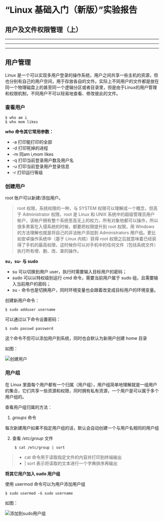 # “Linux 基础入门（新版）”实验报告
##  用户及文件权限管理（上）
***
***
***
##  用户管理
Linux 是一个可以实现多用户登录的操作系统，用户之间共享一些主机的资源，但也分别有自己的用户空间，用于存放各自的文件。实际上不同用户的文件都是放在同一个物理磁盘上的甚至同一个逻辑分区或者目录里，但是由于Linux的用户管理和权限机制，不同用户不可以轻易地查看、修改彼此的文件。

### 查看用户
    $ who am i
    $ who mom likes
***who* 命令其它常用参数：**
+ -a 打印能打印的全部
+ -d 打印死掉的进程
+ -m 同am i,mom likes
+ -q 打印当前登录用户数及用户名
+ -u 打印当前登录用户登录信息
+ -r 打印运行等级

### 创建用户
root 账户可以新建/添加用户。
>root 权限，系统权限的一种，与 SYSTEM 权限可以理解成一个概念，但高于 Administrator 权限，root 是 Linux 和 UNIX 系统中的超级管理员用户帐户，该帐户拥有整个系统至高无上的权力，所有对象他都可以操作，所以很多黑客在入侵系统的时候，都要把权限提升到 root 权限，用 Windows 的方法理解也就是将自己的非法帐户添加到 Administrators 用户组。更比如安卓操作系统中（基于 Linux 内核）获得 root 权限之后就意味着已经获得了手机的最高权限，这时候你可以对手机中的任何文件（包括系统文件）执行所有增、删、改、查的操作。

**su，su- 与 sudo**

+ su <user> 可以切换到用户 user，执行时需要输入目标用户的密码；
+ sudo <cmd> 可以以特权级别运行 cmd 命令，需要当前用户属于 sudo 组，且需要输入当前用户的密码；
+ su - <user> 命令也是切换用户，同时环境变量也会跟着改变成目标用户的环境变量。
  
创建新用户命令：
 
    $ sudo adduser username

可以通过以下命令设置密码：

    $ sudo passwd password

这个命令不但可以添加用户到系统，同时也会默认为新用户创建 home 目录

如图：

![创建用户](https://dn-simplecloud.shiyanlou.com/courses/uid1080185-20190529-1559144435166)

### 用户组
在 Linux 里面每个用户都有一个归属（用户组），用户组简单地理解就是一组用户的集合，它们共享一些资源和权限，同时拥有私有资源，一个用户是可以属于多个用户组的。

查看用户组归属的方法：

1. *groups* 命令

每次新建用户如果不指定用户组的话，默认会自动创建一个与用户名相同的用户组

2. 查看 */etc/group* 文件
        
        $ cat /etc/group | sort

>+ cat 命令用于读取指定文件的内容并打印到终端输出
>+ | sort 表示将读取的文本进行一个字典排序再输出

**将其它用户加入 sudo 用户组**

使用 usermod 命令可以为用户添加用户组

    $ sudo usermod -G sudo username
如图：

![添加到sudo用户组](https://dn-simplecloud.shiyanlou.com/courses/uid1080185-20190530-1559149113837)
